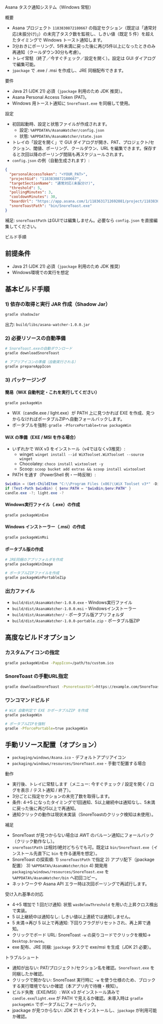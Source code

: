Asana タスク通知システム（Windows 常駐）

概要
- Asana プロジェクト `1183830872180667` の指定セクション（既定は「通常対応(未振分け)」）の未完了タスク数を監視し、しきい値（既定 5 件）を超えたタイミングで Windows トースト通知します。
- 3分おきにポーリング、5件未満に戻った後に再び5件以上になったときのみ再通知（クールダウン30分も考慮）。
- トレイ常駐（終了／今すぐチェック／設定を開く）。設定は GUI ダイアログで編集可能。
- `jpackage` で .exe / .msi を作成し、JRE 同梱配布できます。

要件
- Java 21 (JDK 21) 必須（`jpackage` 利用のため JDK 推奨）。
- Asana Personal Access Token (PAT)。
- Windows 用トースト通知に `SnoreToast.exe` を同梱して使用。

設定
- 初回起動時、設定と状態ファイルが作成されます。
  - 設定: `%APPDATA%/AsanaWatcher/config.json`
  - 状態: `%APPDATA%/AsanaWatcher/state.json`
- トレイの「設定を開く」で GUI ダイアログが開き、PAT、プロジェクト/セクション、閾値、ポーリング、クールダウン、URL を編集できます。保存すると次回以降のポーリング間隔も再スケジュールされます。
- `config.json` の例（自動生成されます）:
```json
{
  "personalAccessToken": "<YOUR_PAT>",
  "projectGid": "1183830872180667",
  "targetSectionName": "通常対応(未振分け)",
  "threshold": 5,
  "pollingMinutes": 3,
  "cooldownMinutes": 30,
  "boardUrl": "https://app.asana.com/1/1183631712692081/project/1183830872180667/board/1203964520894345",
  "snoreToastPath": "bin/SnoreToast.exe"
}
```
補足: `snoreToastPath` はGUIでは編集しません。必要なら `config.json` を直接編集してください。

ビルド手順

## 前提条件
- Java 21 (JDK 21) 必須（`jpackage` 利用のため JDK 推奨）
- Windows環境での実行を想定

## 基本ビルド手順

### 1) 依存の取得と実行 JAR 作成（Shadow Jar）
```bash
gradle shadowJar
```
出力: `build/libs/asana-watcher-1.0.0.jar`

### 2) 必要リソースの自動準備
```bash
# SnoreToast.exeの自動ダウンロード
gradle downloadSnoreToast

# アプリアイコンの準備（自動実行される）
gradle prepareAppIcon
```

### 3) パッケージング

#### 簡易（WiX 自動判定・これを実行してください）
```bash
gradle packageWin
```
- WiX（candle.exe / light.exe）が PATH 上に見つかれば EXE を作成、見つからなければポータブルZIPへ自動フォールバックします。
- ポータブルを強制: `gradle -PforcePortable=true packageWin`

#### WiX の準備（EXE / MSI を作る場合）
- いずれかで WiX v3 をインストール（v4ではなくv3推奨）:
  - winget: `winget install --id WiXToolset.WiXToolset --source winget`
  - Chocolatey: `choco install wixtoolset -y`
  - Scoop: `scoop bucket add extras && scoop install wixtoolset`
- PATH を通す（PowerShell 例・一時反映）:
```powershell
$wixBin = (Get-ChildItem "C:\\Program Files (x86)\\WiX Toolset v3*" -Directory | Sort-Object Name -Descending | Select-Object -First 1).FullName + "\\bin"
if (Test-Path $wixBin) { $env:PATH = "$wixBin;$env:PATH" }
candle.exe -?; light.exe -?
```

#### Windows実行ファイル（.exe）の作成
```bash
gradle packageWinExe
```

#### Windows インストーラー（.msi）の作成
```bash
gradle packageWinMsi
```

#### ポータブル版の作成
```bash
# JRE同梱のアプリフォルダを作成
gradle packageWinImage

# ポータブルZIPファイルを作成
gradle packageWinPortableZip
```

### 出力ファイル
- `build/dist/AsanaWatcher-1.0.0.exe` - Windows実行ファイル
- `build/dist/AsanaWatcher-1.0.0.msi` - Windowsインストーラー
- `build/dist/AsanaWatcher/` - ポータブル版アプリフォルダ
- `build/dist/AsanaWatcher-1.0.0-portable.zip` - ポータブル版ZIP

## 高度なビルドオプション

### カスタムアイコンの指定
```bash
gradle packageWinExe -PappIcon=/path/to/custom.ico
```

### SnoreToast の手動URL指定
```bash
gradle downloadSnoreToast -PsnoretoastUrl=https://example.com/SnoreToast.exe
```

### ワンコマンドビルド
```bash
# WiX 自動判定で EXE かポータブルZIP を作成
gradle packageWin

# ポータブルZIPを強制
gradle -PforcePortable=true packageWin
```

## 手動リソース配置（オプション）
- `packaging/windows/Asana.ico` - デフォルトアプリアイコン
- `packaging/windows/resources/SnoreToast.exe` - 手動で配置する場合

動作
- 実行後、トレイに常駐します（メニュー: 今すぐチェック / 設定を開く / ログを表示 / テスト通知 / 終了）。
- 3分ごとに指定セクションの未完了数を取得します。
- 条件: 4→5 になったタイミングで1回通知、5以上継続中は通知なし、5未満に戻った後に再び5以上で再通知。
- 通知クリックの動作は現状未実装（SnoreToastのクリック検知は未使用）。

補足
- SnoreToast が見つからない場合は AWT のバルーン通知にフォールバック（クリック動作なし）。
- `snoreToastPath` は相対/絶対どちらでも可。既定は `bin/SnoreToast.exe`（インストール先直下に `bin` を作る運用を想定）。
- SnoreToast の探索順: 1) `snoreToastPath` で指定 2) アプリ配下（jpackage配置） 3) `%APPDATA%/AsanaWatcher/bin` 4) 開発用 `packaging/windows/resources/SnoreToast.exe` を `%APPDATA%/AsanaWatcher/bin` へ初回コピー。
- ネットワークや Asana API エラー時は次回ポーリングで再試行します。

受け入れ基準の対応
- 4→5 増加で 1 回だけ通知: 状態 `wasBelowThreshold` を用いた上昇クロス検出で実装。
- 5 以上継続中は通知なし: しきい値以上連続では通知しません。
- 5 未満→再び 5 以上で再通知: 下回りフラグがリセットされ、再上昇で通知。
- クリックでボード URL: SnoreToast `-w` の戻りコードでクリックを検知→ `Desktop.browse`。
- exe 配布、JRE 同梱: `jpackage` タスクで exe/msi を生成（JDK 21 必要）。

トラブルシュート
- 通知が出ない: PAT/プロジェクト/セクション名を確認。`SnoreToast.exe` を同梱したか確認。
- クリックで開かない: SnoreToast 実行時に `-w` を使う仕様のため、ブロックする実行環境でないか確認（本アプリ内で待機・検知）。
- ビルド失敗（EXE/MSI）: WiX v3 がインストール済みで `candle.exe`/`light.exe` が PATH で見えるか確認。未導入時は `gradle packageWin` でポータブルにフォールバック。
- jpackage が見つからない: JDK 21 をインストールし、`jpackage` が利用可能か確認。
